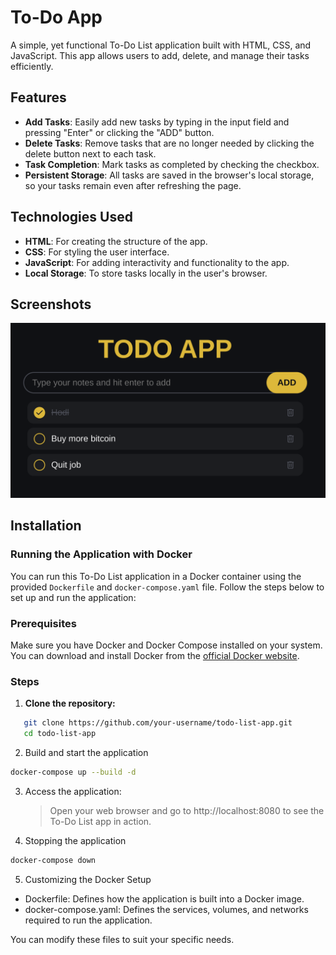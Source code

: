 # To-Do App

A simple, yet functional To-Do List application built with HTML, CSS, and JavaScript. This app allows users to add, delete, and manage their tasks efficiently.

## Features

- **Add Tasks**: Easily add new tasks by typing in the input field and pressing "Enter" or clicking the "ADD" button.
- **Delete Tasks**: Remove tasks that are no longer needed by clicking the delete button next to each task.
- **Task Completion**: Mark tasks as completed by checking the checkbox.
- **Persistent Storage**: All tasks are saved in the browser's local storage, so your tasks remain even after refreshing the page.

## Technologies Used

- **HTML**: For creating the structure of the app.
- **CSS**: For styling the user interface.
- **JavaScript**: For adding interactivity and functionality to the app.
- **Local Storage**: To store tasks locally in the user's browser.

## Screenshots

![screenshot](todo_app.png)

## Installation

### Running the Application with Docker

You can run this To-Do List application in a Docker container using the provided `Dockerfile` and `docker-compose.yaml` file. Follow the steps below to set up and run the application:

### Prerequisites

Make sure you have Docker and Docker Compose installed on your system. You can download and install Docker from the [official Docker website](https://www.docker.com/get-started).

### Steps

1. **Clone the repository:**

```bash
   git clone https://github.com/your-username/todo-list-app.git
   cd todo-list-app
```

2. Build and start the application

```bash
docker-compose up --build -d
```

3. Access the application:<br>

   > Open your web browser and go to http://localhost:8080 to see the To-Do List app in action.

4. Stopping the application

```bash
docker-compose down
```

5. Customizing the Docker Setup

- Dockerfile: Defines how the application is built into a Docker image.
- docker-compose.yaml: Defines the services, volumes, and networks required to run the application.

You can modify these files to suit your specific needs.
